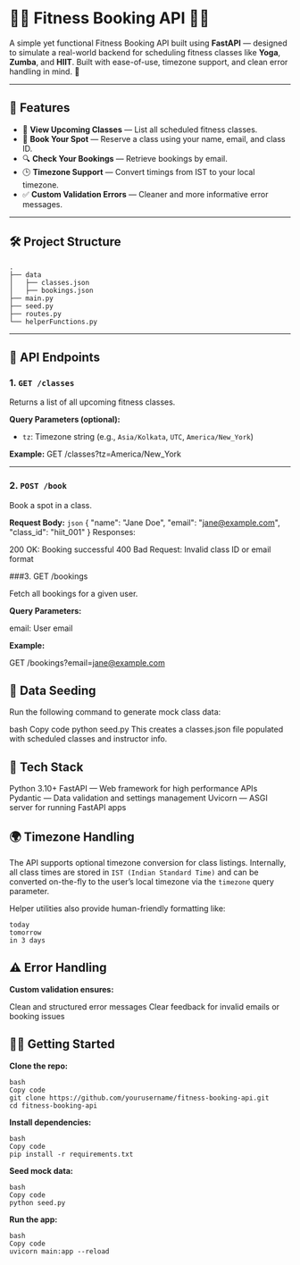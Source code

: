 # 🧘‍♀️ Fitness Booking API 🏋️‍♂️

A simple yet functional Fitness Booking API built using **FastAPI** — designed to simulate a real-world backend for scheduling fitness classes like **Yoga**, **Zumba**, and **HIIT**. Built with ease-of-use, timezone support, and clean error handling in mind. 💪

---

## 🚀 Features

- 📅 **View Upcoming Classes** — List all scheduled fitness classes.
- 📝 **Book Your Spot** — Reserve a class using your name, email, and class ID.
- 🔍 **Check Your Bookings** — Retrieve bookings by email.
- 🕒 **Timezone Support** — Convert timings from IST to your local timezone.
- ✅ **Custom Validation Errors** — Cleaner and more informative error messages.

---

## 🛠️ Project Structure

```
.
├── data
│   ├── classes.json
│   ├── bookings.json
├── main.py
├── seed.py
├── routes.py
└── helperFunctions.py
```


---

## 📌 API Endpoints

### 1. `GET /classes`

Returns a list of all upcoming fitness classes.

**Query Parameters (optional):**
- `tz`: Timezone string (e.g., `Asia/Kolkata`, `UTC`, `America/New_York`)

**Example:**
GET /classes?tz=America/New_York


---

### 2. `POST /book`

Book a spot in a class.

**Request Body:**
`json`
{
  "name": "Jane Doe",
  "email": "jane@example.com",
  "class_id": "hiit_001"
}
Responses:

200 OK: Booking successful
400 Bad Request: Invalid class ID or email format

###3. GET /bookings

Fetch all bookings for a given user.

**Query Parameters:**

email: User email

**Example:**

GET /bookings?email=jane@example.com


## 🧪 Data Seeding
Run the following command to generate mock class data:

bash
Copy code
python seed.py
This creates a classes.json file populated with scheduled classes and instructor info.

## 🔧 Tech Stack
Python 3.10+
FastAPI — Web framework for high performance APIs
Pydantic — Data validation and settings management
Uvicorn — ASGI server for running FastAPI apps


## 🌍 Timezone Handling
The API supports optional timezone conversion for class listings. Internally, all class times are stored in `IST (Indian Standard Time)` and can be converted on-the-fly to the user’s local timezone via the `timezone` query parameter.

Helper utilities also provide human-friendly formatting like:
```
today
tomorrow
in 3 days
```


## ⚠️ Error Handling

**Custom validation ensures:**

Clean and structured error messages
Clear feedback for invalid emails or booking issues

## 🧑‍💻 Getting Started

**Clone the repo:**

```
bash
Copy code
git clone https://github.com/yourusername/fitness-booking-api.git
cd fitness-booking-api
```

**Install dependencies:**

```
bash
Copy code
pip install -r requirements.txt
```

**Seed mock data:**

```
bash
Copy code
python seed.py
```

**Run the app:**

```
bash
Copy code
uvicorn main:app --reload
```

